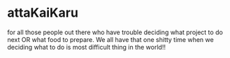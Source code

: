 attaKaiKaru
===========

for all those people out there who have trouble deciding what project to do next OR what food to prepare. We all have that one shitty time when we deciding what to do is most difficult thing in the world!!
